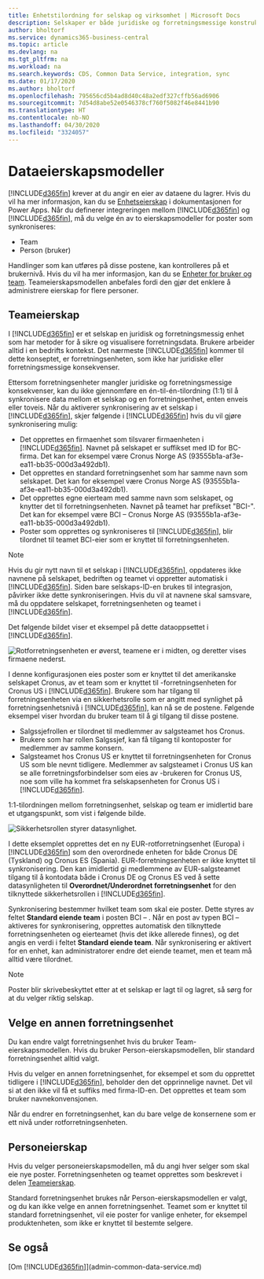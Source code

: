 ```yaml
---
title: Enhetstilordning for selskap og virksomhet | Microsoft Docs
description: Selskaper er både juridiske og forretningsmessige konstruksjoner, og de brukes til å sikre og visualisere forretningsdata.
author: bholtorf
ms.service: dynamics365-business-central
ms.topic: article
ms.devlang: na
ms.tgt_pltfrm: na
ms.workload: na
ms.search.keywords: CDS, Common Data Service, integration, sync
ms.date: 01/17/2020
ms.author: bholtorf
ms.openlocfilehash: 795656cd5b4ad8d40c48a2edf327cffb56ad6906
ms.sourcegitcommit: 7d54d8abe52e0546378cf760f5082f46e8441b90
ms.translationtype: HT
ms.contentlocale: nb-NO
ms.lasthandoff: 04/30/2020
ms.locfileid: "3324057"
---
```

# <a name="data-ownership-models"></a>Dataeierskapsmodeller
[!INCLUDE[d365fin](includes/cds_long_md.md)] krever at du angir en eier av dataene du lagrer. Hvis du vil ha mer informasjon, kan du se [Enhetseierskap](https://docs.microsoft.com/powerapps/maker/common-data-service/types-of-entities#entity-ownership) i dokumentasjonen for Power Apps. Når du definerer integreringen mellom [!INCLUDE[d365fin](includes/cds_long_md.md)] og [!INCLUDE[d365fin](includes/d365fin_md.md)], må du velge én av to eierskapsmodeller for poster som synkroniseres:

* Team 
* Person (bruker)

Handlinger som kan utføres på disse postene, kan kontrolleres på et brukernivå. Hvis du vil ha mer informasjon, kan du se [Enheter for bruker og team](https://docs.microsoft.com/powerapps/developer/common-data-service/user-team-entities). Teameierskapsmodellen anbefales fordi den gjør det enklere å administrere eierskap for flere personer.

## <a name="team-ownership"></a>Teameierskap
I [!INCLUDE[d365fin](includes/d365fin_md.md)] er et selskap en juridisk og forretningsmessig enhet som har metoder for å sikre og visualisere forretningsdata. Brukere arbeider alltid i en bedrifts kontekst. Det nærmeste [!INCLUDE[d365fin](includes/cds_long_md.md)] kommer til dette konseptet, er forretningsenheten, som ikke har juridiske eller forretningsmessige konsekvenser.

Ettersom forretningsenheter mangler juridiske og forretningsmessige konsekvenser, kan du ikke gjennomføre en én-til-én-tilordning (1:1) til å synkronisere data mellom et selskap og en forretningsenhet, enten enveis eller toveis. Når du aktiverer synkronisering av et selskap i [!INCLUDE[d365fin](includes/d365fin_md.md)], skjer følgende i [!INCLUDE[d365fin](includes/cds_long_md.md)] hvis du vil gjøre synkronisering mulig:

* Det opprettes en firmaenhet som tilsvarer firmaenheten i [!INCLUDE[d365fin](includes/d365fin_md.md)]. Navnet på selskapet er suffikset med ID for BC-firma. Det kan for eksempel være Cronus Norge AS (93555b1a-af3e-ea11-bb35-000d3a492db1).
* Det opprettes en standard forretningsenhet som har samme navn som selskapet. Det kan for eksempel være Cronus Norge AS (93555b1a-af3e-ea11-bb35-000d3a492db1).
* Det opprettes egne eierteam med samme navn som selskapet, og knytter det til forretningsenheten. Navnet på teamet har prefikset "BCI-". Det kan for eksempel være BCI – Cronus Norge AS (93555b1a-af3e-ea11-bb35-000d3a492db1).
* Poster som opprettes og synkroniseres til [!INCLUDE[d365fin](includes/cds_long_md.md)], blir tilordnet til teamet BCI-eier som er knyttet til forretningsenheten.

> [!NOTE]
> Hvis du gir nytt navn til et selskap i [!INCLUDE[d365fin](includes/d365fin_md.md)], oppdateres ikke navnene på selskapet, bedriften og teamet vi oppretter automatisk i [!INCLUDE[d365fin](includes/cds_long_md.md)]. Siden bare selskaps-ID-en brukes til integrasjon, påvirker ikke dette synkroniseringen. Hvis du vil at navnene skal samsvare, må du oppdatere selskapet, forretningsenheten og teamet i [!INCLUDE[d365fin](includes/cds_long_md.md)].

Det følgende bildet viser et eksempel på dette dataoppsettet i [!INCLUDE[d365fin](includes/cds_long_md.md)].

![Rotforretningsenheten er øverst, teamene er i midten, og deretter vises firmaene nederst.](media/cds_bu_team_company.png)

I denne konfigurasjonen eies poster som er knyttet til det amerikanske selskapet Cronus, av et team som er knyttet til <ID>-forretningsenheten for Cronus US i [!INCLUDE[d365fin](includes/cds_long_md.md)]. Brukere som har tilgang til forretningsenheten via en sikkerhetsrolle som er angitt med synlighet på forretningsenhetsnivå i [!INCLUDE[d365fin](includes/cds_long_md.md)], kan nå se de postene. Følgende eksempel viser hvordan du bruker team til å gi tilgang til disse postene.

* Salgssjefrollen er tilordnet til medlemmer av salgsteamet hos Cronus.
* Brukere som har rollen Salgssjef, kan få tilgang til kontoposter for medlemmer av samme konsern.
* Salgsteamet hos Cronus US er knyttet til forretningsenheten for Cronus US som ble nevnt tidligere. Medlemmer av salgsteamet i Cronus US kan se alle forretningsforbindelser som eies av <ID>-brukeren for Cronus US, noe som ville ha kommet fra selskapsenheten for Cronus US i [!INCLUDE[d365fin](includes/d365fin_md.md)].

1:1-tilordningen mellom forretningsenhet, selskap og team er imidlertid bare et utgangspunkt, som vist i følgende bilde.

![Sikkerhetsrollen styrer datasynlighet.](media/cds_bu_team_company_2.png)

I dette eksemplet opprettes det en ny EUR-rotforretningsenhet (Europa) i [!INCLUDE[d365fin](includes/cds_long_md.md)] som den overordnede enheten for både Cronus DE (Tyskland) og Cronus ES (Spania). EUR-forretningsenheten er ikke knyttet til synkronisering. Den kan imidlertid gi medlemmene av EUR-salgsteamet tilgang til å kontodata både i Cronus DE og Cronus ES ved å sette datasynligheten til **Overordnet/Underordnet forretningsenhet** for den tilknyttede sikkerhetsrollen i [!INCLUDE[d365fin](includes/cds_long_md.md)].

Synkronisering bestemmer hvilket team som skal eie poster. Dette styres av feltet **Standard eiende team** i posten BCI – <ID>. Når en post av typen BCI – <ID> aktiveres for synkronisering, opprettes automatisk den tilknyttede forretningsenheten og eierteamet (hvis det ikke allerede finnes), og det angis en verdi i feltet **Standard eiende team**. Når synkronisering er aktivert for en enhet, kan administratorer endre det eiende teamet, men et team må alltid være tilordnet.

> [!NOTE]
> Poster blir skrivebeskyttet etter at et selskap er lagt til og lagret, så sørg for at du velger riktig selskap.

## <a name="choosing-a-different-business-unit"></a>Velge en annen forretningsenhet
Du kan endre valgt forretningsenhet hvis du bruker Team-eierskapsmodellen. Hvis du bruker Person-eierskapsmodellen, blir standard forretningsenhet alltid valgt. 

Hvis du velger en annen forretningsenhet, for eksempel et som du opprettet tidligere i [!INCLUDE[d365fin](includes/cds_long_md.md)], beholder den det opprinnelige navnet. Det vil si at den ikke vil få et suffiks med firma-ID-en. Det opprettes et team som bruker navnekonvensjonen.

Når du endrer en forretningsenhet, kan du bare velge de konsernene som er ett nivå under rotforretningsenheten.

## <a name="person-ownership"></a>Personeierskap
Hvis du velger personeierskapsmodellen, må du angi hver selger som skal eie nye poster. Forretningsenheten og teamet opprettes som beskrevet i delen [Teameierskap](admin-cds-company-concept.md#team-ownership).

Standard forretningsenhet brukes når Person-eierskapsmodellen er valgt, og du kan ikke velge en annen forretningsenhet. Teamet som er knyttet til standard forretningsenhet, vil eie poster for vanlige enheter, for eksempel produktenheten, som ikke er knyttet til bestemte selgere.

## <a name="see-also"></a>Se også
[Om [!INCLUDE[d365fin](includes/cds_long_md.md)]](admin-common-data-service.md)